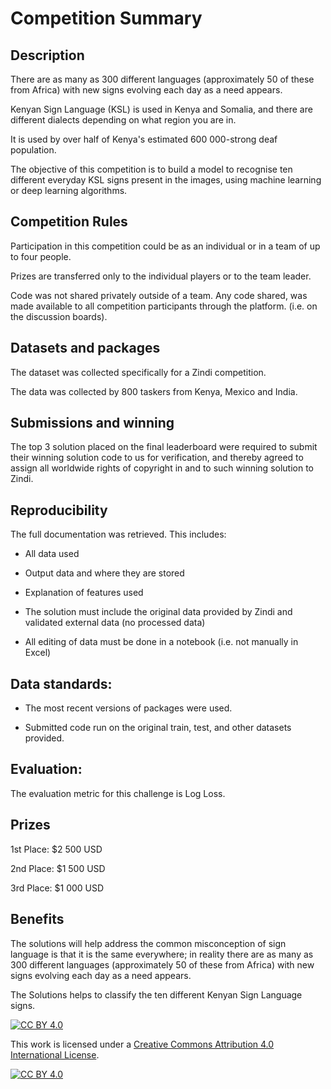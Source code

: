 
# Competition Summary

## Description

There are as many as 300 different languages (approximately 50 of these from Africa) with new signs evolving each day as a need appears.

Kenyan Sign Language (KSL) is used in Kenya and Somalia, and there are different dialects depending on what region you are in.

It is used by over half of Kenya's estimated 600 000-strong deaf population.

The objective of this competition is to build a model to recognise ten different everyday KSL signs present in the images, using machine learning or deep learning algorithms.


## Competition Rules

Participation in this competition could be as an individual or in a team of up to four people.

Prizes are transferred only to the individual players or to the team leader.

Code was not shared privately outside of a team. Any code shared, was made available to all competition participants through the platform. (i.e. on the discussion boards).


## Datasets and packages

The dataset was collected specifically for a Zindi competition. 

The data was collected by 800 taskers from Kenya, Mexico and India.


## Submissions and winning

The top 3 solution placed on the final leaderboard were required to submit their winning solution code to us for verification, and thereby agreed to assign all worldwide rights of copyright in and to such winning solution to Zindi.


## Reproducibility

The full documentation was retrieved. This includes:
- All data used

- Output data and where they are stored

- Explanation of features used

- The solution must include the original data provided by Zindi and validated external data (no processed data)

- All editing of data must be done in a notebook (i.e. not manually in Excel)


## Data standards:

- The most recent versions of packages were used.

- Submitted code run on the original train, test, and other datasets provided.


## Evaluation:

The evaluation metric for this challenge is Log Loss.

## Prizes

1st Place: $2 500 USD

2nd Place: $1 500 USD

3rd Place: $1 000 USD


## Benefits

The solutions will help address the common misconception of sign language is that it is the same everywhere; in reality there are as many as 300 different languages (approximately 50 of these from Africa) with new signs evolving each day as a need appears.

The Solutions helps to classify the ten different Kenyan Sign Language signs.


[![CC BY 4.0][cc-by-shield]][cc-by]

This work is licensed under a
[Creative Commons Attribution 4.0 International License][cc-by].

[![CC BY 4.0][cc-by-image]][cc-by]

[cc-by]: http://creativecommons.org/licenses/by/4.0/
[cc-by-image]: https://i.creativecommons.org/l/by/4.0/88x31.png
[cc-by-shield]: https://img.shields.io/badge/License-CC%20BY%204.0-lightgrey.svg

